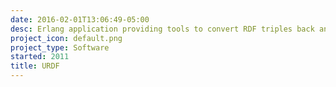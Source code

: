 ```yaml
---
date: 2016-02-01T13:06:49-05:00
desc: Erlang application providing tools to convert RDF triples back and forth with json-ld, n3 and xml rdf.
project_icon: default.png
project_type: Software
started: 2011
title: URDF
---
```


